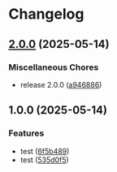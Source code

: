 # Changelog

## [2.0.0](https://github.com/SchweizerischeBundesbahnen/Umlego/compare/v1.0.0...v2.0.0) (2025-05-14)


### Miscellaneous Chores

* release 2.0.0 ([a946886](https://github.com/SchweizerischeBundesbahnen/Umlego/commit/a9468863463590f2272e953b74d20758562f5618))

## 1.0.0 (2025-05-14)


### Features

* test ([6f5b489](https://github.com/SchweizerischeBundesbahnen/Umlego/commit/6f5b489834ee45db64dc491a766feff390aa2833))
* test ([535d0f5](https://github.com/SchweizerischeBundesbahnen/Umlego/commit/535d0f5c15b34784f61067c3df96a890a427cca0))
